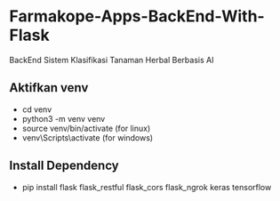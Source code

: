 # Farmakope-Apps-BackEnd-With-Flask
BackEnd Sistem Klasifikasi Tanaman Herbal Berbasis AI

## Aktifkan venv
- cd venv
- python3 -m venv venv
- source venv/bin/activate (for linux)
- venv\Scripts\activate (for windows)

## Install Dependency
- pip install flask flask_restful flask_cors flask_ngrok keras tensorflow
